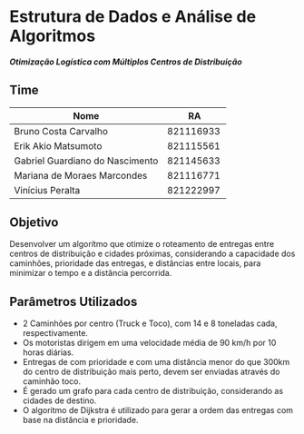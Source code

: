 # Estrutura de Dados e Análise de Algoritmos
##### Otimização Logística com Múltiplos Centros de Distribuição 


## Time

| Nome                             |RA         |
| ---------------------------------| --------- |
| Bruno Costa Carvalho             | 821116933 |
| Erik Akio Matsumoto              | 821115561 |
| Gabriel Guardiano do Nascimento  | 821145633 |
| Mariana de Moraes Marcondes      | 821116771 |
| Vinícius Peralta                 | 821222997 |


## Objetivo

Desenvolver um algorítmo que otimize o roteamento de entregas entre centros de distribuição e cidades próximas, considerando a capacidade dos caminhões, prioridade das entregas, e distâncias entre locais, para minimizar o tempo e a distância percorrida.

## Parâmetros Utilizados

- 2 Caminhões por centro (Truck e Toco), com 14 e 8 toneladas cada, respectivamente.
- Os motoristas dirigem em uma velocidade média de 90 km/h por 10 horas diárias.
- Entregas de com prioridade e com uma distância menor do que 300km do centro de distribuição mais perto, devem ser enviadas através do caminhão toco.
- É gerado um grafo para cada centro de distribuição, considerando as cidades de destino.
- O algoritmo de Dijkstra é utilizado para gerar a ordem das entregas com base na distância e prioridade.